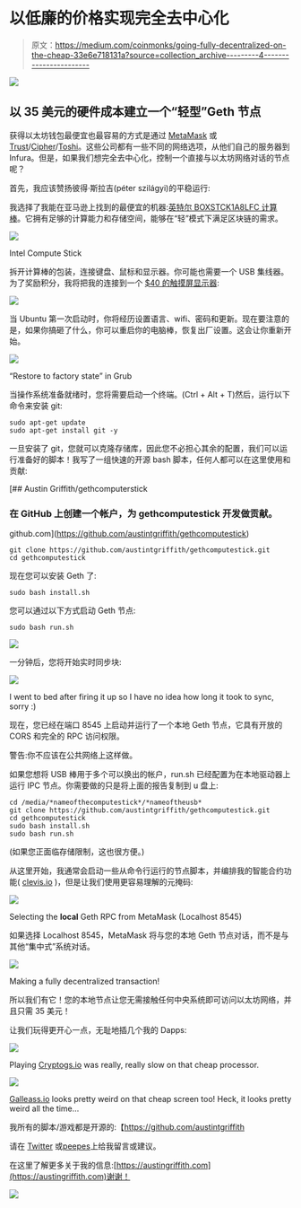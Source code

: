 # 以低廉的价格实现完全去中心化

> 原文：<https://medium.com/coinmonks/going-fully-decentralized-on-the-cheap-33e6e718131a?source=collection_archive---------4----------------------->

![](img/d99bf384ed14c62abf99da5fc1cb4345.png)

## 以 35 美元的硬件成本建立一个“轻型”Geth 节点

获得以太坊钱包最便宜也最容易的方式是通过 [MetaMask](https://metamask.io/) 或[Trust](https://trustwalletapp.com/)/[Cipher](https://www.cipherbrowser.com/)/[Toshi](https://www.toshi.org/)。这些公司都有一些不同的网络选项，从他们自己的服务器到 Infura。但是，如果我们想完全去中心化，控制一个直接与以太坊网络对话的节点呢？

首先，我应该赞扬彼得·斯拉吉(péter szilágyi)的平稳运行:

我选择了我能在亚马逊上找到的最便宜的机器:[英特尔 BOXSTCK1A8LFC 计算棒](https://www.amazon.com/Intel-Corp-BOXSTCK1A8LFC-Compute-STCK1A8LFC/dp/B00W7KAABK)。它拥有足够的计算能力和存储空间，能够在“轻”模式下满足区块链的需求。

![](img/7441a2f70b20f44bdc0bf1a54e958cc5.png)

Intel Compute Stick

拆开计算棒的包装，连接键盘、鼠标和显示器。你可能也需要一个 USB 集线器。为了奖励积分，我将把我的连接到一个 [$40 的触摸屏显示器](https://www.amazon.com/gp/product/B01L6O2NEE):

![](img/e580f61bd68db1d849e15347aae84df7.png)

当 Ubuntu 第一次启动时，你将经历设置语言、wifi、密码和更新。现在要注意的是，如果你搞砸了什么，你可以重启你的电脑棒，恢复出厂设置。这会让你重新开始。

![](img/c7f64f1e7867a7e8a773d731fc963ace.png)

“Restore to factory state” in Grub

当操作系统准备就绪时，您将需要启动一个终端。(Ctrl + Alt + T)然后，运行以下命令来安装 git:

```
sudo apt-get update
sudo apt-get install git -y
```

一旦安装了 git，您就可以克隆存储库，因此您不必担心其余的配置，我们可以运行准备好的脚本！我写了一组快速的开源 bash 脚本，任何人都可以在这里使用和贡献:

[](https://github.com/austintgriffith/gethcomputestick) [## Austin Griffith/gethcomputerstick

### 在 GitHub 上创建一个帐户，为 gethcomputestick 开发做贡献。

github.com](https://github.com/austintgriffith/gethcomputestick) 

```
git clone https://github.com/austintgriffith/gethcomputestick.git
cd gethcomputestick
```

现在您可以安装 Geth 了:

```
sudo bash install.sh
```

您可以通过以下方式启动 Geth 节点:

```
sudo bash run.sh
```

![](img/6816a7f2f0838c739581fcdffb629e25.png)

一分钟后，您将开始实时同步块:

![](img/c2060234b1d4cdf5331615a8b08c5fff.png)

I went to bed after firing it up so I have no idea how long it took to sync, sorry :)

现在，您已经在端口 8545 上启动并运行了一个本地 Geth 节点，它具有开放的 CORS 和完全的 RPC 访问权限。

警告:你不应该在公共网络上这样做。

如果您想将 USB 棒用于多个可以换出的帐户，run.sh 已经配置为在本地驱动器上运行 IPC 节点。你需要做的只是将上面的报告复制到 u 盘上:

```
cd /media/*nameofthecomputestick*/*nameoftheusb*
git clone https://github.com/austintgriffith/gethcomputestick.git
cd gethcomputestick
sudo bash install.sh
sudo bash run.sh
```

(如果您正面临存储限制，这也很方便。)

从这里开始，我通常会启动一些从命令行运行的节点脚本，并编排我的智能合约功能( [clevis.io](https://github.com/austintgriffith/clevis) )，但是让我们使用更容易理解的元掩码:

![](img/22c02192b4a6a5242470e75234aa7dd6.png)

Selecting the **local** Geth RPC from MetaMask (Localhost 8545)

如果选择 Localhost 8545，MetaMask 将与您的本地 Geth 节点对话，而不是与其他“集中式”系统对话。

![](img/b18faf87236606faf26b13b5d2e6ad92.png)

Making a fully decentralized transaction!

所以我们有它！您的本地节点让您无需接触任何中央系统即可访问以太坊网络，并且只需 35 美元！

让我们玩得更开心一点，无耻地插几个我的 Dapps:

![](img/8792650e144c42a66f4bd194da3e3b12.png)

Playing [Cryptogs.io](https://cryptogs.io) was really, really slow on that cheap processor.

![](img/ce9e3cb069dfeea31722333f7a50859a.png)

[Galleass.io](https://galleass.io) looks pretty weird on that cheap screen too! Heck, it looks pretty weird all the time…

我所有的脚本/游戏都是开源的:【https://github.com/austintgriffith 

请在 [Twitter](https://twitter.com/austingriffith) 或[peepes](https://peepeth.com/austingriffith)上给我留言或建议。

在这里了解更多关于我的信息:[https://austingriffith.com](https://austingriffith.com)谢谢！

![](img/eb78defd490e40c62720ee141ad18f9a.png)